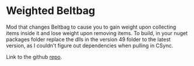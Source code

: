 # Weighted Beltbag


Mod that changes Beltbag to cause you to gain weight upon collecting items inside it and lose weight upon removing items. To build, in your nuget packages folder replace the dlls in the version 49 folder to the latest version, as I couldn't figure out dependencies when pulling in CSync.

Link to the github [repo](https://github.com/bluexephops/Weighted-Belt-Bag).
